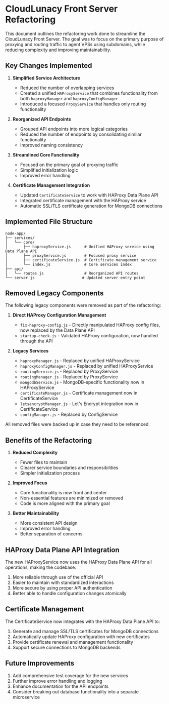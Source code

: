 # CloudLunacy Front Server Refactoring

This document outlines the refactoring work done to streamline the CloudLunacy Front Server. The goal was to focus on the primary purpose of proxying and routing traffic to agent VPSs using subdomains, while reducing complexity and improving maintainability.

## Key Changes Implemented

1. **Simplified Service Architecture**

   - Reduced the number of overlapping services
   - Created a unified `HAProxyService` that combines functionality from both `haproxyManager` and `haproxyConfigManager`
   - Introduced a focused `ProxyService` that handles only routing functionality

2. **Reorganized API Endpoints**

   - Grouped API endpoints into more logical categories
   - Reduced the number of endpoints by consolidating similar functionality
   - Improved naming consistency

3. **Streamlined Core Functionality**

   - Focused on the primary goal of proxying traffic
   - Simplified initialization logic
   - Improved error handling

4. **Certificate Management Integration**
   - Updated `CertificateService` to work with HAProxy Data Plane API
   - Integrated certificate management with the HAProxy service
   - Automatic SSL/TLS certificate generation for MongoDB connections

## Implemented File Structure

```
node-app/
├── services/
│   └── core/
│       ├── haproxyService.js      # Unified HAProxy service using Data Plane API
│       ├── proxyService.js        # Focused proxy service
│       ├── certificateService.js  # Certificate management service
│       └── index.js               # Core services index
├── api/
│   └── routes.js                  # Reorganized API routes
└── server.js                     # Updated server entry point
```

## Removed Legacy Components

The following legacy components were removed as part of the refactoring:

1. **Direct HAProxy Configuration Management**

   - `fix-haproxy-config.js` - Directly manipulated HAProxy config files, now replaced by the Data Plane API
   - `startup-check.js` - Validated HAProxy configuration, now handled through the API

2. **Legacy Services**
   - `haproxyManager.js` - Replaced by unified HAProxyService
   - `haproxyConfigManager.js` - Replaced by unified HAProxyService
   - `routingService.js` - Replaced by ProxyService
   - `routingManager.js` - Replaced by ProxyService
   - `mongodbService.js` - MongoDB-specific functionality now in HAProxyService
   - `certificateManager.js` - Certificate management now in CertificateService
   - `letsencryptManager.js` - Let's Encrypt integration now in CertificateService
   - `configManager.js` - Replaced by ConfigService

All removed files were backed up in case they need to be referenced.

## Benefits of the Refactoring

1. **Reduced Complexity**

   - Fewer files to maintain
   - Clearer service boundaries and responsibilities
   - Simpler initialization process

2. **Improved Focus**

   - Core functionality is now front and center
   - Non-essential features are minimized or removed
   - Code is more aligned with the primary goal

3. **Better Maintainability**
   - More consistent API design
   - Improved error handling
   - Better separation of concerns

## HAProxy Data Plane API Integration

The new HAProxyService now uses the HAProxy Data Plane API for all operations, making the codebase:

1. More reliable through use of the official API
2. Easier to maintain with standardized interactions
3. More secure by using proper API authentication
4. Better able to handle configuration changes atomically

## Certificate Management

The CertificateService now integrates with the HAProxy Data Plane API to:

1. Generate and manage SSL/TLS certificates for MongoDB connections
2. Automatically update HAProxy configuration with new certificates
3. Provide certificate renewal and management functionality
4. Support secure connections to MongoDB backends

## Future Improvements

1. Add comprehensive test coverage for the new services
2. Further improve error handling and logging
3. Enhance documentation for the API endpoints
4. Consider breaking out database functionality into a separate microservice
